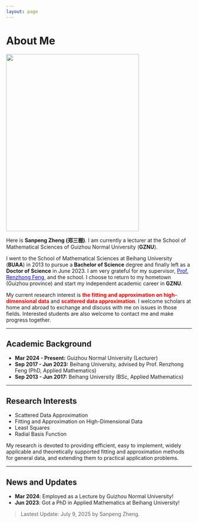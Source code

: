 ```yaml
---
layout: page
---
```


# About Me

<img src="https://sanpengzheng.github.io/SanpengZheng.jpg" class="floatpic" width="360" height="480">

Here is **Sanpeng Zheng (郑三棚)**. I am currently a lecturer at the School of Mathematical Sciences of Guizhou Normal University (**GZNU**).

I went to the School of Mathematical Sciences at Beihang University (**BUAA**) in 2013 to pursue a **Bachelor of Science** degree and finally left as a **Doctor of Science** in June 2023.
I am very grateful for my supervisor, [<font color='blue'>Prof. Renzhong Feng</font>](https://math.buaa.edu.cn/szdw1/azcck/js/frz.htm "个人主页"), and the school.
I choose to return to my hometown (Guizhou province) and start my independent academic career in **GZNU**.

My current research interest is **<font color='red'>the fitting and approximation on high-dimensional data</font>** and **<font color='red'>scattered data approximation</font>**. 
I welcome scholars at home and abroad to exchange and discuss with me on issues in those fields.
Interested students are also welcome to contact me and make progress together.

---

## Academic Background

- **Mar 2024 - Present:** Guizhou Normal University (Lecturer)
- **Sep 2017 - Jun 2023:** Beihang University, advised by Prof. Renzhong Feng (PhD, Applied Mathematics)
- **Sep 2013 - Jun 2017:** Beihang University (BSc, Applied Mathematics)

---

## Research Interests

- Scattered Data Approximation
- Fitting and Approximation on High-Dimensional Data
- Least Squares
- Radial Basis Function

My research is devoted to providing efficient, easy to implement,
widely applicable and theoretically supported fitting and approximation
methods for general data, and extending them to practical application problems.

---

## News and Updates

- **Mar 2024**: Employed as a Lecture by Guizhou Normal University!
- **Jun 2023**: Got a PhD in Applied Mathematics at Beihang University!

> Lastest Update: July 9, 2025 by Sanpeng Zheng.
